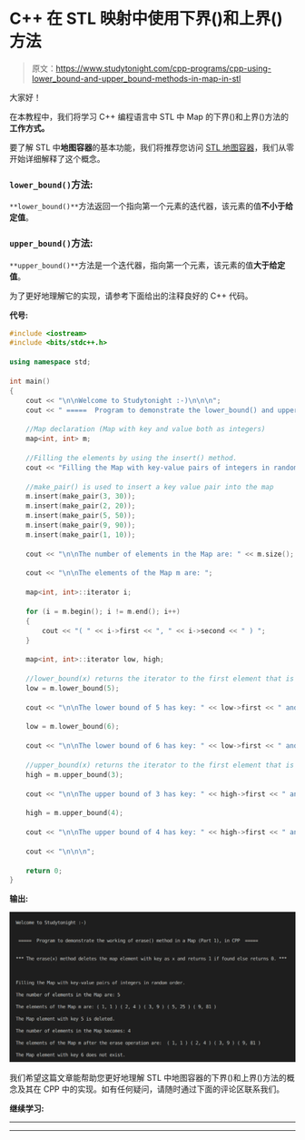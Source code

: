 # C++ 在 STL 映射中使用下界()和上界()方法

> 原文：<https://www.studytonight.com/cpp-programs/cpp-using-lower_bound-and-upper_bound-methods-in-map-in-stl>

大家好！

在本教程中，我们将学习 C++ 编程语言中 STL 中 Map 的下界()和上界()方法的**工作方式。**

要了解 STL 中**地图容器**的基本功能，我们将推荐您访问 [STL 地图容器](https://www.studytonight.com/cpp/stl/stl-container-map)，我们从零开始详细解释了这个概念。

### `lower_bound()`方法:

`**lower_bound()**`方法返回一个指向第一个元素的迭代器，该元素的值**不小于给定值**。

### `upper_bound()`方法:

`**upper_bound()**`方法是一个迭代器，指向第一个元素，该元素的值**大于给定值**。

为了更好地理解它的实现，请参考下面给出的注释良好的 C++ 代码。

**代号:**

```cpp
#include <iostream>
#include <bits/stdc++.h>

using namespace std;

int main()
{
    cout << "\n\nWelcome to Studytonight :-)\n\n\n";
    cout << " =====  Program to demonstrate the lower_bound() and upper_bound() in Map, in CPP  ===== \n\n\n";

    //Map declaration (Map with key and value both as integers)
    map<int, int> m;

    //Filling the elements by using the insert() method.
    cout << "Filling the Map with key-value pairs of integers in random order."; //Map automatically stores them in increasing order of keys

    //make_pair() is used to insert a key value pair into the map
    m.insert(make_pair(3, 30));
    m.insert(make_pair(2, 20));
    m.insert(make_pair(5, 50));
    m.insert(make_pair(9, 90));
    m.insert(make_pair(1, 10));

    cout << "\n\nThe number of elements in the Map are: " << m.size();

    cout << "\n\nThe elements of the Map m are: ";

    map<int, int>::iterator i;

    for (i = m.begin(); i != m.end(); i++)
    {
        cout << "( " << i->first << ", " << i->second << " ) ";
    }

    map<int, int>::iterator low, high;

    //lower_bound(x) returns the iterator to the first element that is greater than or equal to element with key x
    low = m.lower_bound(5);

    cout << "\n\nThe lower bound of 5 has key: " << low->first << " and value: " << low->second << ". ";

    low = m.lower_bound(6);

    cout << "\n\nThe lower bound of 6 has key: " << low->first << " and value: " << low->second << ". ";

    //upper_bound(x) returns the iterator to the first element that is greater than element with key x
    high = m.upper_bound(3);

    cout << "\n\nThe upper bound of 3 has key: " << high->first << " and value: " << high->second << ". ";

    high = m.upper_bound(4);

    cout << "\n\nThe upper bound of 4 has key: " << high->first << " and value: " << high->second << ". ";

    cout << "\n\n\n";

    return 0;
} 
```

**输出:**

![C++ erase() Map](img/425851ac11f98d7159009ccee3cfb4bf.png)

我们希望这篇文章能帮助您更好地理解 STL 中地图容器的下界()和上界()方法的概念及其在 CPP 中的实现。如有任何疑问，请随时通过下面的评论区联系我们。

**继续学习:**

* * *

* * *